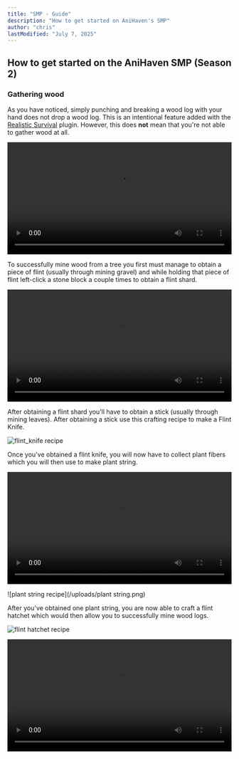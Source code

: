 ```yaml
---
title: "SMP - Guide" 
description: "How to get started on AniHaven's SMP"
author: "chris"
lastModified: "July 7, 2025"
---
```


## How to get started on the AniHaven SMP (Season 2)

### Gathering wood

As you have noticed, simply punching and breaking a wood log with your hand does not drop a wood log. This is an intentional feature added with the [Realistic Survival](https://github.com/ValMobile/RealisticSurvival) plugin. However, this does **not** mean that you're not able to gather wood at all. 

<video style="width: 100%; max-width: 640px; height: auto;" controls>
  <source src="https://github.com/user-attachments/assets/f01c2da1-77a8-4efb-84b7-b495c9025a52" type="video/mp4">
  Your browser does not support the video tag.
</video>

To successfully mine wood from a tree you first must manage to obtain a piece of flint (usually through mining gravel) and while holding that piece of flint left-click a stone block a couple times to obtain a flint shard.

<video style="width: 100%; max-width: 640px; height: auto;" controls>
  <source src="https://github.com/user-attachments/assets/69f0c85e-8dc0-421d-84b4-03e394314ab1" type="video/mp4">
  Your browser does not support the video tag.
</video>

After obtaining a flint shard you'll have to obtain a stick (usually through mining leaves). After obtaining a stick use this crafting recipe to make a Flint Knife.

![flint_knife recipe](/uploads/flint_knife.png)

Once you've obtained a flint knife, you will now have to collect plant fibers which you will then use to make plant string.

<video style="width: 100%; max-width: 640px; height: auto;" controls>
  <source src="https://github.com/user-attachments/assets/e9523a26-671f-426e-b96c-7998b1e9a7a9" type="video/mp4">
  Your browser does not support the video tag.
</video>

![plant string recipe](/uploads/plant string.png)

After you've obtained one plant string, you are now able to craft a flint hatchet which would then allow you to successfully mine wood logs.

![flint hatchet recipe](/uploads/flint_hatchet.png)

<video style="width: 100%; max-width: 640px; height: auto;" controls>
  <source src="https://github.com/user-attachments/assets/eaf59492-3e4f-47e6-a2c3-59bb57f2d891" type="video/mp4">
  Your browser does not support the video tag.
</video>








